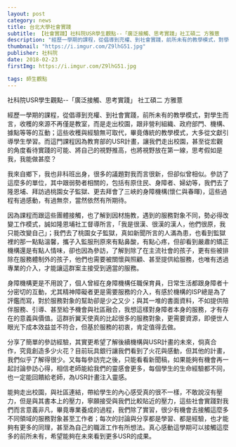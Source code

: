 ```yaml
---
layout: post
category: news
title: 台北大學社會實踐
subtitle: 【社會實踐】社科院USR學生觀點--「廣泛接觸、思考實踐」社工碩二 方雅薏
description: "經歷一學期的課程，從倡導到充權、到社會實踐，前所未有的教學模式，對學生而言，收穫的來源不再僅是教室，而是走出校園..."
thumbnail: "https://i.imgur.com/Z9lhG51.jpg"
publisher: 社科院
date: 2018-02-23
firstImg: https://i.imgur.com/Z9lhG51.jpg

tags: 師生觀點
---
```


社科院USR學生觀點--「廣泛接觸、思考實踐」
社工碩二 方雅薏

經歷一學期的課程，從倡導到充權、到社會實踐，前所未有的教學模式，對學生而言，收穫的來源不再僅是教室，而是走出校園，跟非營利組織、政府部門、機構、據點等等的互動；這些收穫與經驗無可取代，畢竟傳統的教學模式，大多從文獻引導學生學習。而這門課程因為教育部的USR計畫，讓我們走出校園，甚至從宏觀的角度看待實踐的可能、將自己的視野推高，也將視野放在第一線，思考假如是我，我能做甚麼？

我來自鄉下，我也非科班出身，很多的議題對我而言很新，但卻似曾相似。參訪了這麼多的單位，其中跟弱勢者相關的，包括有原住民、身障者、婦幼等，我們去了隆恩埔、拜訪過桃園女子監獄、更去拜會了三峽的身障機構(懷仁與春暉)，這些過程有過感動，有過無奈，當然依然有所期待。

因為課程而跟這些團體接觸，也了解到因材施教，遇到的服務對象不同，勢必得改變工作模式，誠如隆恩埔社工督導所言，「我是很漢、很漢的漢人，他們很原，我只能改變自己」；我們去了桃園女子監獄，真如新聞所言的人滿為患，也看到監獄裡的那一點點溫馨，攜子入監服刑原來有點鼻酸，有點心疼，但卻看到嚴肅的矯正機構還是有點人情味，卻也因為參訪，了解到除了在主流社會的孩子，更有些被排除在服務體制外的孩子，他們也需要被關懷與照顧、甚至提供給服務，也唯有透過專業的介入，才能讓這群案主接受到適當的服務。

身障機構更是不用說了，個人曾經在身障機構任職保育員，日常生活都跟身障者十分密切的互動，尤其精神障礙者更是需要服務的介入，有感於機構的ISP總是為了評鑑而寫，對於服務對象的幫助卻是少之又少；與其一堆的書面資料，不如提供陪伴服務、引導、甚至給予機會與社區融合，我想這樣對身障者本身的服務，才有存在的意義與價值。這群折翼天使真的比起很多的服務對象，更需要資源，即便世人眼光下成本效益並不符合，但基於服務的初衷，肯定值得去做。

分享了簡單的參訪經驗，其實更希望了解後續機構與USR計畫的未來，倘真合作，究竟創造多少火花？目前玩具銀行讓我們看到了火花與感動，但其他的計畫，我們似乎了解得很少。又每每參訪完之後，只能看看新聞稿，如果能夠有機會再一起討論參訪心得，相信老師能給我們的靈感會更多，每個學生的生命經驗都不同，也一定能回饋給老師，為USR計畫注入靈感。

能夠走出校園，與社區連結，帶給學生的內心感受真的很不一樣，不敢說沒有壓力，但是與其書本上的壓力，寧願接受與我們比較貼近的壓力，這些社會實踐對我們而言意義非凡，畢竟專業養成的過程，我們除了實習，很少有機會去接觸這麼多不同領域的服務對象甚至工作者；每次的討論與分享都是學習、都是經驗，也才能夠有更多的同理，甚至為自己的職涯工作有所想法。真心感動這學期可以接觸這麼多的前所未有，希望能夠在未來看到更多USR的成果。